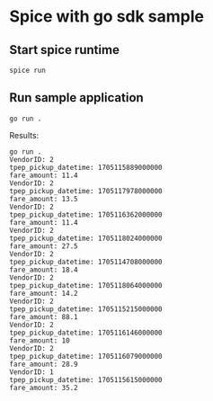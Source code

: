 # Spice with go sdk sample

## Start spice runtime

```shell
spice run
```

## Run sample application

```shell
go run .
```

Results:

```shell
go run .
VendorID: 2
tpep_pickup_datetime: 1705115889000000
fare_amount: 11.4
VendorID: 2
tpep_pickup_datetime: 1705117978000000
fare_amount: 13.5
VendorID: 2
tpep_pickup_datetime: 1705116362000000
fare_amount: 11.4
VendorID: 2
tpep_pickup_datetime: 1705118024000000
fare_amount: 27.5
VendorID: 2
tpep_pickup_datetime: 1705114708000000
fare_amount: 18.4
VendorID: 2
tpep_pickup_datetime: 1705118064000000
fare_amount: 14.2
VendorID: 2
tpep_pickup_datetime: 1705115215000000
fare_amount: 88.1
VendorID: 2
tpep_pickup_datetime: 1705116146000000
fare_amount: 10
VendorID: 2
tpep_pickup_datetime: 1705116079000000
fare_amount: 28.9
VendorID: 1
tpep_pickup_datetime: 1705115615000000
fare_amount: 35.2
```
